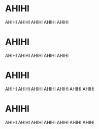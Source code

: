 # AHIHI
AHIHI
AHIHI
AHIHI
AHIHI
AHIHI
# AHIHI
AHIHI
AHIHI
AHIHI
AHIHI
AHIHI
# AHIHI
AHIHI
AHIHI
AHIHI
AHIHI
AHIHI
AHIHI
AHIHI
# AHIHI
AHIHI
AHIHI
AHIHI
AHIHI
AHIHI
AHIHI
AHIHI
